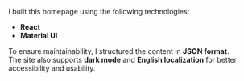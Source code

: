 I built this homepage using the following technologies:

- **React**  
- **Material UI**

To ensure maintainability, I structured the content in **JSON format**.  
The site also supports **dark mode** and **English localization** for better accessibility and usability.
